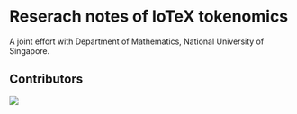 # Reserach notes of IoTeX tokenomics

A joint effort with Department of Mathematics, National University of Singapore.

## Contributors
<a href="https://github.com/iotexproject/tokenomics-research/graphs/contributors">
  <img src="https://contrib.rocks/image?repo=iotexproject/tokenomics-research" />
</a>
